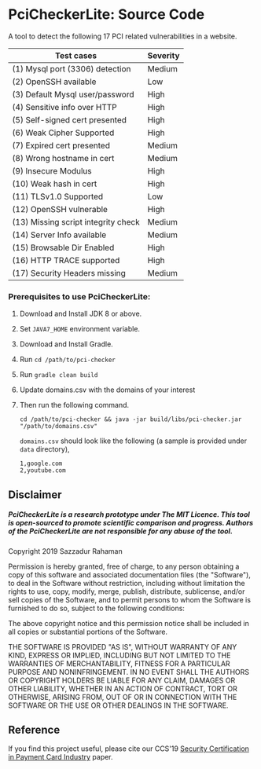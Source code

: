 # PciCheckerLite: Source Code

A tool to detect the following 17 PCI related vulnerabilities in a website.


Test cases                          |   Severity
------------------------------------| -------------
(1) Mysql port (3306) detection     | Medium
(2) OpenSSH available               | Low
(3) Default Mysql user/password     | High
(4) Sensitive info over HTTP        | High
(5) Self-signed cert presented      | High
(6) Weak Cipher Supported           | High
(7) Expired cert presented          | Medium
(8) Wrong hostname in cert          | Medium
(9) Insecure Modulus                | High
(10) Weak hash in cert              | High
(11) TLSv1.0 Supported              | Low
(12) OpenSSH vulnerable             | High
(13) Missing script integrity check | Medium
(14) Server Info available          | Medium
(15) Browsable Dir Enabled          | High
(16) HTTP TRACE supported           | High
(17) Security Headers missing       | Medium


### Prerequisites to use PciCheckerLite:

1. Download and Install JDK 8 or above.
2. Set `JAVA7_HOME` environment variable.
3. Download and Install Gradle.
4. Run `cd /path/to/pci-checker`
5. Run `gradle clean build`
6. Update domains.csv with the domains of your interest
7. Then run the following command.

    `cd /path/to/pci-checker && java -jar build/libs/pci-checker.jar "/path/to/domains.csv"`
    
    `domains.csv` should look like the following (a sample is provided under `data` directory),
    
    ```
    1,google.com
    2,youtube.com
    ```


## Disclaimer

##### PciCheckerLite is a research prototype under The MIT Licence. This tool is open-sourced to promote scientific comparison and progress. Authors of the PciCheckerLite  are not responsible for any abuse of the tool.

 Copyright 2019 Sazzadur Rahaman
 
 Permission is hereby granted, free of charge, to any person obtaining a copy of this software and associated documentation files (the "Software"), to deal in the Software without restriction, including without limitation the rights to use, copy, modify, merge, publish, distribute, sublicense, and/or sell copies of the Software, and to permit persons to whom the Software is furnished to do so, subject to the following conditions:
 
 The above copyright notice and this permission notice shall be included in all copies or substantial portions of the Software.
 
 THE SOFTWARE IS PROVIDED "AS IS", WITHOUT WARRANTY OF ANY KIND, EXPRESS OR IMPLIED, INCLUDING BUT NOT LIMITED TO THE WARRANTIES OF MERCHANTABILITY, FITNESS FOR A PARTICULAR PURPOSE AND NONINFRINGEMENT. IN NO EVENT SHALL THE AUTHORS OR COPYRIGHT HOLDERS BE LIABLE FOR ANY CLAIM, DAMAGES OR OTHER LIABILITY, WHETHER IN AN ACTION OF CONTRACT, TORT OR OTHERWISE, ARISING FROM, OUT OF OR IN CONNECTION WITH THE SOFTWARE OR THE USE OR OTHER DEALINGS IN THE SOFTWARE.
## Reference

If you find this project useful, please cite our CCS'19 [Security Certification in Payment Card Industry](https://dl.acm.org/citation.cfm?doid=3319535.3363195) paper.
